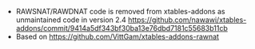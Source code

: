 * RAWSNAT/RAWDNAT code is removed from xtables-addons as unmaintained code in version 2.4 https://github.com/nawawi/xtables-addons/commit/9414a5df343bf30ba13e76dbd7181c55683b11cb
* Based on https://github.com/VittGam/xtables-addons-rawnat